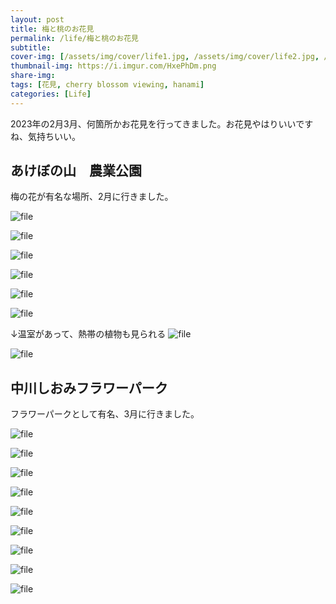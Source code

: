 ```yaml
---
layout: post
title: 梅と桃のお花見
permalink: /life/梅と桃のお花見
subtitle: 
cover-img: [/assets/img/cover/life1.jpg, /assets/img/cover/life2.jpg, /assets/img/cover/life3.jpg]
thumbnail-img: https://i.imgur.com/HxePhDm.png
share-img:
tags: [花見, cherry blossom viewing, hanami]
categories: [Life]
---
```


2023年の2月3月、何箇所かお花見を行ってきました。お花見やはりいいですね、気持ちいい。

## あけぼの山　農業公園
梅の花が有名な場所、2月に行きました。

![file](https://i.imgur.com/BjbVFla.jpg)

![file](https://i.imgur.com/HxePhDm.png)

![file](https://i.imgur.com/7EtGIeo.jpg)

![file](https://i.imgur.com/8GpBcZN.jpg)

![file](https://i.imgur.com/Q7ZRaWI.jpg)

![file](https://i.imgur.com/h8DnDsP.jpg)

↓温室があって、熱帯の植物も見られる
![file](https://i.imgur.com/Whni5Vd.png)

![file](https://i.imgur.com/yhCetEl.png)

## 中川しおみフラワーパーク
フラワーパークとして有名、3月に行きました。

![file](https://i.imgur.com/4zm10Cy.jpg)

![file](https://i.imgur.com/QDId4Nb.jpg)

![file](https://i.imgur.com/osNC0nA.jpg)

![file](https://i.imgur.com/4Xgp834.jpg)

![file](https://i.imgur.com/ivxqAi8.jpg)

![file](https://i.imgur.com/J6wtv6F.png)

![file](https://i.imgur.com/gSlyqqL.png)

![file](https://i.imgur.com/CgZhtZz.png)

![file](https://i.imgur.com/o7ZXlF8.jpg)


